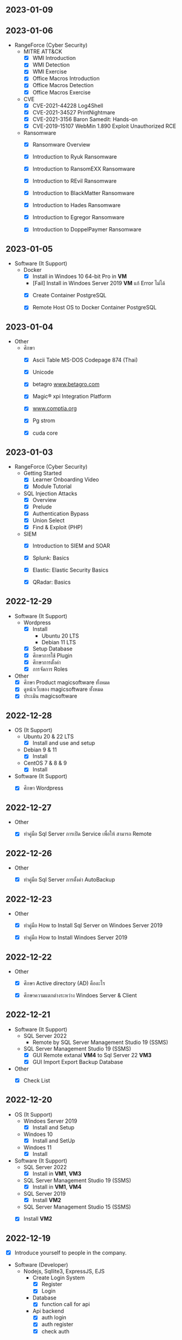 ## 2023-01-09


## 2023-01-06
- RangeForce (Cyber Security)
    - MITRE ATT&CK
        - [x] WMI Introduction
        - [x] WMI Detection
        - [x] WMI Exercise
        - [x] Office Macros Introduction
        - [x] Office Macros Detection
        - [x] Office Macros Exercise
    - CVE
        - [x] CVE-2021-44228 Log4Shell
        - [x] CVE-2021-34527 PrintNightmare
        - [x] CVE-2021-3156 Baron Samedit: Hands-on
        - [x] CVE-2019-15107 WebMin 1.890 Exploit Unauthorized RCE
    - Ransomware
        - [x] Ransomware Overview
        - [x] Introduction to Ryuk Ransomware
        - [x] Introduction to RansomEXX Ransomware
        - [x] Introduction to REvil Ransomware
        - [x] Introduction to BlackMatter Ransomware
        - [x] Introduction to Hades Ransomware
        - [x] Introduction to Egregor Ransomware
        - [x] Introduction to DoppelPaymer Ransomware


## 2023-01-05
- Software (It Support)
    - Docker
        - [x] Install in Windoes 10 64-bit Pro in **VM**
        - [Fail] Install in Windoes Server 2019 **VM** แก้ Error ไม่ได้
        - [x] Create Container PostgreSQL
        - [x] Remote Host OS to Docker Container PostgreSQL


## 2023-01-04
- Other
    - ศึกษา
        - [x] Ascii Table MS-DOS Codepage 874 (Thai)
        - [x] Unicode
        - [x] betagro www.betagro.com
        - [x] Magic® xpi Integration Platform
        - [x] www.comptia.org
        - [x] Pg strom
        - [x] cuda core



## 2023-01-03
- RangeForce (Cyber Security)
    - Getting Started
        - [x] Learner Onboarding Video
        - [x] Module Tutorial
    - SQL Injection Attacks
        - [x] Overview
        - [x] Prelude
        - [x] Authentication Bypass
        - [x] Union Select
        - [x] Find & Exploit (PHP)
    - SIEM
        - [x] Introduction to SIEM and SOAR
        - [x] Splunk: Basics
        - [x] Elastic: Elastic Security Basics
        - [x] QRadar: Basics


## 2022-12-29
- Software (It Support)
    - Wordpress
        - [x] Install
            - Ubuntu 20 LTS
            - Debian 11 LTS
        - [x] Setup Database
        - [x] ศึกษาการใช้ Plugin
        - [x] ศึกษาการตั้งค่า
        - [x] การจัดการ Roles
- Other
    - [x] ศึกษา Product magicsoftware ทั้งหมด
    - [x] ดูหน้าเว็บของ magicsoftware ทั้งหมด
    - [x] ประเมิน magicsoftware

## 2022-12-28
- OS (It Support)
    - Ubuntu 20 & 22 LTS
        - [x] Install and use and setup
    - Debian 9 & 11
        - [x] Install
    - CentOS 7 & 8 & 9
        - [x] Install
- Software (It Support)
    - [x] ศึกษา Wordpress


## 2022-12-27
- Other
    - [x] ทำคู่มือ Sql Server การเปิด Service เพื่อให้ สามารถ Remote


## 2022-12-26
- Other
    - [x] ทำคู่มือ Sql Server การตั้งค่า AutoBackup


## 2022-12-23
- Other
    - [x] ทำคู่มือ How to Install Sql Server on Windoes Server 2019
    - [x] ทำคู่มือ How to Install Windoes Server 2019


## 2022-12-22
- Other
    - [x] ศึกษา Active directory (AD) คืออะไร
    - [x] ศึกษาความแตกต่างระหว่าง Windoes Server & Client


## 2022-12-21
- Software (It Support)
    - SQL Server 2022
        - Remote by SQL Server Management Studio 19 (SSMS)
    - SQL Server Management Studio 19 (SSMS)
        - [x] GUI Remote extanal **VM4** to Sql Server 22 **VM3**
        - [x] GUI Import Export Backup Database
- Other
    - [x] Check List


## 2022-12-20
- OS (It Support)
    - Windoes Server 2019
        - [x] Install and Setup
    - Windoes 10
        - [x] Install and SetUp
    - Windoes 11
        - [x] Install
- Software (It Support)
    - SQL Server 2022
        - [x] Install in **VM1**, **VM3**
    - SQL Server Management Studio 19 (SSMS)
        - [x] Install in **VM1**, **VM4**
    - SQL Server 2019
        - [x] Install  **VM2**
    - SQL Server Management Studio 15 (SSMS)
    - [x] Install  **VM2**


## 2022-12-19
- [x] Introduce yourself to people in the company.
- Software (Developer)
    - Nodejs, Sqllite3, ExpressJS, EJS
        - Create Login System
            - [x] Register
            - [x] Login
        - Database
            - [x] function call for api
        - Api backend
            - [x] auth login 
            - [x] auth register
            - [x] check auth